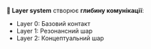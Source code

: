 **🔄 Layer system** створює **глибину комунікації**:
- Layer 0: Базовий контакт
- Layer 1: Резонансний шар
- Layer 2: Концептуальний шар